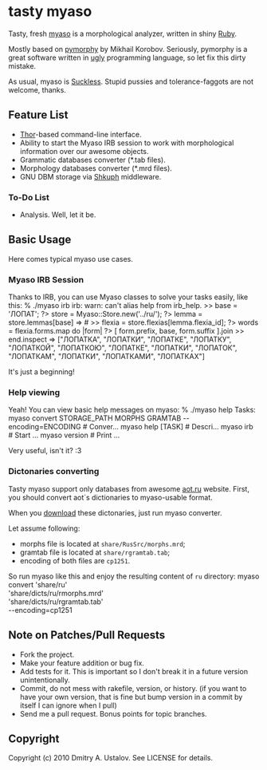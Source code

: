 # tasty myaso

Tasty, fresh [myaso](http://github.com/eveel/myaso)
is a morphological analyzer, written in shiny
[Ruby](http://ruby-lang.org/).

Mostly based on [pymorphy](http://bitbucket.org/kmike/pymorphy/) by
Mikhail Korobov. Seriously, pymorphy is a great software written in
[ugly](http://python.org/) programming language,
so let fix this dirty mistake.

As usual, myaso is [Suckless](http://suckless.ru/). Stupid pussies and
tolerance-faggots are not welcome, thanks.

## Feature List

* [Thor](http://github.com/carlhuda/thor)-based command-line
interface.
* Ability to start the Myaso IRB session to work with
morphological information over our awesome objects.
* Grammatic databases converter (*.tab files).
* Morphology databases converter (*.mrd files).
* GNU DBM storage via [Shkuph](https://github.com/eveel/shkuph)
middleware.

### To-Do List

* Analysis. Well, let it be.

## Basic Usage

Here comes typical myaso use cases.

### Myaso IRB Session

Thanks to IRB, you can use Myaso classes to solve your tasks
easily, like this:
    % ./myaso irb
    irb: warn: can't alias help from irb_help.
    >> base = 'ЛОПАТ';
    ?> store = Myaso::Store.new('../ru/');
    ?> lemma = store.lemmas[base]
    => #<struct Myaso::Model::Lemma flexia_id=15>
    >> flexia = store.flexias[lemma.flexia_id];
    ?> words = flexia.forms.map do |form|
    ?>   [ form.prefix, base, form.suffix ].join
    >> end.inspect
    => ["ЛОПАТКА", "ЛОПАТКИ", "ЛОПАТКЕ", "ЛОПАТКУ", "ЛОПАТКОЙ",
        "ЛОПАТКОЮ", "ЛОПАТКЕ", "ЛОПАТКИ", "ЛОПАТОК", "ЛОПАТКАМ",
        "ЛОПАТКИ", "ЛОПАТКАМИ", "ЛОПАТКАХ"]

It's just a beginning!

### Help viewing

Yeah! You can view basic help messages on myaso:
    % ./myaso help
    Tasks:
      myaso convert STORAGE_PATH MORPHS GRAMTAB --encoding=ENCODING  # Conver...
      myaso help [TASK]                                              # Descri...
      myaso irb                                                      # Start ...
      myaso version                                                  # Print ...

Very useful, isn't it? :3

### Dictonaries converting

Tasty myaso support only databases from awesome
[aot.ru](http://aot.ru/) website. First, you should convert
aot`s dictionaries to myaso-usable format.

When you [download](http://wiki.github.com/eveel/myaso/dictonaries-from-aotru)
these dictonaries, just run myaso converter.

Let assume following:

* morphs file is located at `share/RusSrc/morphs.mrd`;
* gramtab file is located at `share/rgramtab.tab`;
* encoding of both files are `cp1251`.

So run myaso like this and enjoy the resulting content of `ru`
directory:
    myaso convert 'share/ru' \
        'share/dicts/ru/rmorphs.mrd' \
        'share/dicts/ru/rgramtab.tab' \
        --encoding=cp1251

## Note on Patches/Pull Requests

* Fork the project.
* Make your feature addition or bug fix.
* Add tests for it. This is important so I don't break it in a
  future version unintentionally.
* Commit, do not mess with rakefile, version, or history.
  (if you want to have your own version, that is fine but bump version in a commit by itself I can ignore when I pull)
* Send me a pull request. Bonus points for topic branches.

## Copyright

Copyright (c) 2010 Dmitry A. Ustalov. See LICENSE for details.
